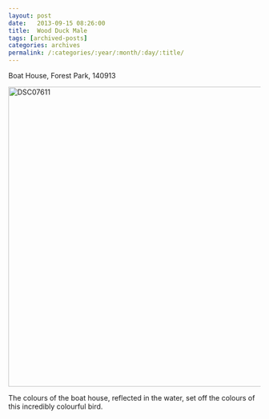 ```yaml
---
layout: post
date:	2013-09-15 08:26:00
title:  Wood Duck Male
tags: [archived-posts]
categories: archives
permalink: /:categories/:year/:month/:day/:title/
---
```

Boat House, Forest Park, 140913

<a href="http://www.flickr.com/photos/86494503@N00/9754102866/" title="DSC07611 by mohandep, on Flickr"><img src="http://farm8.staticflickr.com/7412/9754102866_517ee035ca_b.jpg" width="1024" height="600" alt="DSC07611"></a>

The colours of the boat house, reflected in the water, set off the colours of this incredibly colourful bird.

